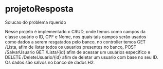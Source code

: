 # projetoResposta

Solucao do problema rquerido

Nesse projeto é implementado o CRUD, onde temos como campos da classe usuário o ID, CPF e Nome, nos quais tais campos serão usados como dados a serem resgatados pelo banco,  no controller temos GET /Lista, afim de listar todos os usuarios presentes no banco, POST /SalvarUsuario GET /Lista/{id} afim de acessar um usuários específico 
e DELETE /DeleteUsuario/{id} afim de deletar um usuario com base no seu ID. Os dados são salvos no banco de dados H2.
